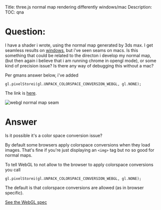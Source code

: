 Title: three.js normal map rendering differently windows/mac
Description:
TOC: qna

# Question:

I have a shader i wrote, using the normal map generated by 3ds max. I get seamless results on  [windows][1], but i've seen seams on macs. Is this something that could be related to the directon i develop my normal map, (but then again i believe that i am running chrome in opengl mode), or some kind of precision issue? Is there any way of debugging this without a mac?


Per gmans answer below, i've added

    gl.pixelStorei(gl.UNPACK_COLORSPACE_CONVERSION_WEBGL, gl.NONE);

The link is [here][2].


![webgl normal map seam][3]


  [1]: http://dusanbosnjak.com/test/webGL/new/chair/chair2.html
  [2]: http://dusanbosnjak.com/test/webGL/new/chair/chair3.html
  [3]: http://i.stack.imgur.com/dtJJb.jpg

# Answer

Is it possible it's a color space conversion issue?

By default some browsers apply colorspace conversions when they load images. That's fine if you're just displaying an `<img>` tag but no so good for normal maps.

To tell WebGL to not allow to the browser to apply colorspace conversions you call

    gl.pixelStorei(gl.UNPACK_COLORSPACE_CONVERSION_WEBGL, gl.NONE);

The default is that colorspace conversions are allowed (as in browser specific).

[See the WebGL spec](http://www.khronos.org/registry/webgl/specs/latest/1.0/#6.7)

